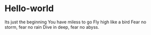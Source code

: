 # Hello-world
Its just the beginning
You have miless to go
Fly high like a bird
Fear no storm, fear no rain
Dive in deep, fear no abyss.
